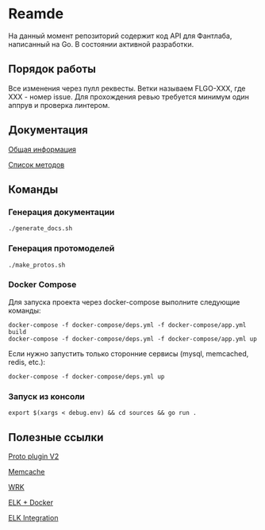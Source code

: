 # Reamde

На данный момент репозиторий содержит код API для Фантлаба, написанный на Go. В состоянии активной разработки.

## Порядок работы

Все изменения через пулл реквесты. Ветки называем FLGO-XXX, где XXX - номер issue. Для прохождения ревью требуется минимум один аппрув и проверка линтером.

## Документация

[Общая информация](docs/common.md)

[Список методов](docs/generated.md)

## Команды

### Генерация документации

``` console
./generate_docs.sh
```

### Генерация протомоделей

``` console
./make_protos.sh
```

### Docker Compose

Для запуска проекта через docker-compose выполните следующие команды:

``` console
docker-compose -f docker-compose/deps.yml -f docker-compose/app.yml build
docker-compose -f docker-compose/deps.yml -f docker-compose/app.yml up
```

Если нужно запустить только сторонние сервисы (mysql, memcached, redis, etc.):

``` console
docker-compose -f docker-compose/deps.yml up
```

### Запуск из консоли

``` console
export $(xargs < debug.env) && cd sources && go run .
```

## Полезные ссылки

[Proto plugin V2](https://github.com/protocolbuffers/protobuf-go)

[Memcache](https://github.com/memcached/memcached/wiki/Commands)

[WRK](https://github.com/wg/wrk)

[ELK + Docker](https://github.com/deviantony/docker-elk)

[ELK Integration](https://www.elastic.co/blog/how-to-instrument-your-go-app-with-the-elastic-apm-go-agent)
